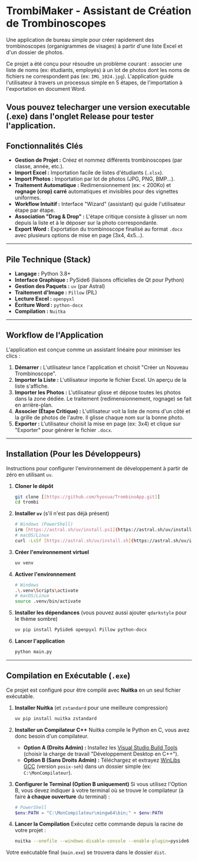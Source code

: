 # TrombiMaker - Assistant de Création de Trombinoscopes 

Une application de bureau simple pour créer rapidement des trombinoscopes (organigrammes de visages) à partir d'une liste Excel et d'un dossier de photos.

Ce projet a été conçu pour résoudre un problème courant : associer une liste de noms (ex: étudiants, employés) à un lot de photos dont les noms de fichiers ne correspondent pas (ex: `IMG_1024.jpg`). L'application guide l'utilisateur à travers un processus simple en 5 étapes, de l'importation à l'exportation en document Word.

Vous pouvez telecharger une version executable (.exe) dans l'onglet Release pour tester l'application.
---

##  Fonctionnalités Clés

* **Gestion de Projet :** Créez et nommez différents trombinoscopes (par classe, année, etc.).
* **Import Excel :** Importation facile de listes d'étudiants (`.xlsx`).
* **Import Photos :** Importation par lot de photos (JPG, PNG, BMP...).
* **Traitement Automatique :** Redimensionnement (ex: < 200Ko) et **rognage (crop) carré** automatiques et invisibles pour des vignettes uniformes.
* **Workflow Intuitif :** Interface "Wizard" (assistant) qui guide l'utilisateur étape par étape.
* **Association "Drag & Drop" :** L'étape critique consiste à glisser un nom depuis la liste et à le déposer sur la photo correspondante.
* **Export Word :** Exportation du trombinoscope finalisé au format `.docx` avec plusieurs options de mise en page (3x4, 4x5...).

---

##  Pile Technique (Stack)

* **Langage :** Python 3.8+
* **Interface Graphique :** PySide6 (liaisons officielles de Qt pour Python)
* **Gestion des Paquets :** `uv` (par Astral)
* **Traitement d'Image :** `Pillow` (PIL)
* **Lecture Excel :** `openpyxl`
* **Écriture Word :** `python-docx`
* **Compilation :** `Nuitka`

---

## Workflow de l'Application

L'application est conçue comme un assistant linéaire pour minimiser les clics :

1.  **Démarrer :** L'utilisateur lance l'application et choisit "Créer un Nouveau Trombinoscope".
2.  **Importer la Liste :** L'utilisateur importe le fichier Excel. Un aperçu de la liste s'affiche.
3.  **Importer les Photos :** L'utilisateur glisse et dépose toutes les photos dans la zone dédiée. Le traitement (redimensionnement, rognage) se fait en arrière-plan.
4.  **Associer (Étape Critique) :** L'utilisateur voit la liste de noms d'un côté et la grille de photos de l'autre. Il glisse chaque nom sur la bonne photo.
5.  **Exporter :** L'utilisateur choisit la mise en page (ex: 3x4) et clique sur "Exporter" pour générer le fichier `.docx`.

---

##  Installation (Pour les Développeurs)

Instructions pour configurer l'environnement de développement à partir de zéro en utilisant `uv`.

1.  **Cloner le dépôt**
    ```bash
    git clone [[https://github.com/hyosua/TrombinoApp.git]]
    cd trombi
    ```

2.  **Installer `uv`** (s'il n'est pas déjà présent)
    ```bash
    # Windows (PowerShell)
    irm [https://astral.sh/uv/install.ps1](https://astral.sh/uv/install.ps1) | iex
    # macOS/Linux
    curl -LsSf [https://astral.sh/uv/install.sh](https://astral.sh/uv/install.sh) | sh
    ```

3.  **Créer l'environnement virtuel**
    ```bash
    uv venv
    ```

4.  **Activer l'environnement**
    ```bash
    # Windows
    .\.venv\Scripts\activate
    # macOS/Linux
    source .venv/bin/activate
    ```

5.  **Installer les dépendances** (vous pouvez aussi ajouter `qdarkstyle` pour le thème sombre)
    ```bash
    uv pip install PySide6 openpyxl Pillow python-docx
    ```

6.  **Lancer l'application**
    ```bash
    python main.py
    ```

---

##  Compilation en Exécutable (`.exe`)

Ce projet est configuré pour être compilé avec **Nuitka** en un seul fichier exécutable.

1.  **Installer Nuitka** (et `zstandard` pour une meilleure compression)
    ```bash
    uv pip install nuitka zstandard
    ```

2.  **Installer un Compilateur C++**
    Nuitka compile le Python en C, vous avez donc besoin d'un compilateur.

    * **Option A (Droits Admin) :** Installez les [Visual Studio Build Tools](https://visualstudio.microsoft.com/fr/downloads/) (choisir la charge de travail "Développement Desktop en C++").
    * **Option B (Sans Droits Admin) :** Téléchargez et extrayez [WinLibs GCC](https://github.com/brechtsanders/winlibs_mingw/releases) (version `posix-seh`) dans un dossier simple (ex: `C:\MonCompilateur`).

3.  **Configurer le Terminal (Option B uniquement)**
    Si vous utilisez l'Option B, vous devez indiquer à votre terminal où se trouve le compilateur (à faire **à chaque ouverture** du terminal) :
    ```powershell
    # PowerShell
    $env:PATH = "C:\MonCompilateur\mingw64\bin;" + $env:PATH
    ```

4.  **Lancer la Compilation**
    Exécutez cette commande depuis la racine de votre projet :
    ```bash
    nuitka --onefile --windows-disable-console --enable-plugin=pyside6 --output-dir=dist main.py
    ```

Votre exécutable final (`main.exe`) se trouvera dans le dossier `dist`.
